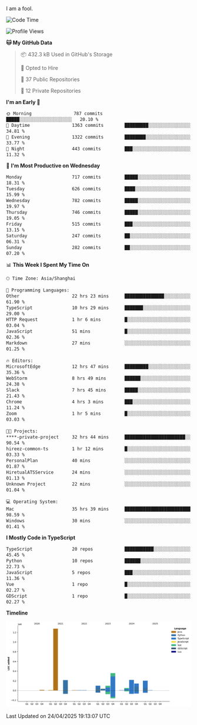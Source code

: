 I am a fool.

<!--START_SECTION:waka-->
![Code Time](http://img.shields.io/badge/Code%20Time-2%2C932%20hrs%2032%20mins-blue)

![Profile Views](http://img.shields.io/badge/Profile%20Views-2-blue)

**🐱 My GitHub Data** 

> 📦 432.3 kB Used in GitHub's Storage 
 > 
> 💼 Opted to Hire
 > 
> 📜 37 Public Repositories 
 > 
> 🔑 12 Private Repositories 
 > 
**I'm an Early 🐤** 

```text
🌞 Morning                787 commits         █████░░░░░░░░░░░░░░░░░░░░   20.10 % 
🌆 Daytime                1363 commits        █████████░░░░░░░░░░░░░░░░   34.81 % 
🌃 Evening                1322 commits        ████████░░░░░░░░░░░░░░░░░   33.77 % 
🌙 Night                  443 commits         ███░░░░░░░░░░░░░░░░░░░░░░   11.32 % 
```
📅 **I'm Most Productive on Wednesday** 

```text
Monday                   717 commits         █████░░░░░░░░░░░░░░░░░░░░   18.31 % 
Tuesday                  626 commits         ████░░░░░░░░░░░░░░░░░░░░░   15.99 % 
Wednesday                782 commits         █████░░░░░░░░░░░░░░░░░░░░   19.97 % 
Thursday                 746 commits         █████░░░░░░░░░░░░░░░░░░░░   19.05 % 
Friday                   515 commits         ███░░░░░░░░░░░░░░░░░░░░░░   13.15 % 
Saturday                 247 commits         ██░░░░░░░░░░░░░░░░░░░░░░░   06.31 % 
Sunday                   282 commits         ██░░░░░░░░░░░░░░░░░░░░░░░   07.20 % 
```


📊 **This Week I Spent My Time On** 

```text
🕑︎ Time Zone: Asia/Shanghai

💬 Programming Languages: 
Other                    22 hrs 23 mins      ███████████████░░░░░░░░░░   61.90 % 
TypeScript               10 hrs 29 mins      ███████░░░░░░░░░░░░░░░░░░   29.00 % 
HTTP Request             1 hr 6 mins         █░░░░░░░░░░░░░░░░░░░░░░░░   03.04 % 
JavaScript               51 mins             █░░░░░░░░░░░░░░░░░░░░░░░░   02.36 % 
Markdown                 27 mins             ░░░░░░░░░░░░░░░░░░░░░░░░░   01.25 % 

🔥 Editors: 
MicrosoftEdge            12 hrs 47 mins      █████████░░░░░░░░░░░░░░░░   35.36 % 
WebStorm                 8 hrs 49 mins       ██████░░░░░░░░░░░░░░░░░░░   24.38 % 
Slack                    7 hrs 45 mins       █████░░░░░░░░░░░░░░░░░░░░   21.43 % 
Chrome                   4 hrs 3 mins        ███░░░░░░░░░░░░░░░░░░░░░░   11.24 % 
Zoom                     1 hr 5 mins         █░░░░░░░░░░░░░░░░░░░░░░░░   03.03 % 

🐱‍💻 Projects: 
****-private-project     32 hrs 44 mins      ███████████████████████░░   90.54 % 
hireez-common-ts         1 hr 12 mins        █░░░░░░░░░░░░░░░░░░░░░░░░   03.33 % 
PersonalPlan             40 mins             ░░░░░░░░░░░░░░░░░░░░░░░░░   01.87 % 
HiretualATSService       24 mins             ░░░░░░░░░░░░░░░░░░░░░░░░░   01.13 % 
Unknown Project          22 mins             ░░░░░░░░░░░░░░░░░░░░░░░░░   01.04 % 

💻 Operating System: 
Mac                      35 hrs 39 mins      █████████████████████████   98.59 % 
Windows                  30 mins             ░░░░░░░░░░░░░░░░░░░░░░░░░   01.41 % 
```

**I Mostly Code in TypeScript** 

```text
TypeScript               20 repos            ███████████░░░░░░░░░░░░░░   45.45 % 
Python                   10 repos            ██████░░░░░░░░░░░░░░░░░░░   22.73 % 
JavaScript               5 repos             ███░░░░░░░░░░░░░░░░░░░░░░   11.36 % 
Vue                      1 repo              █░░░░░░░░░░░░░░░░░░░░░░░░   02.27 % 
GDScript                 1 repo              █░░░░░░░░░░░░░░░░░░░░░░░░   02.27 % 
```



**Timeline**

![Lines of Code chart](https://raw.githubusercontent.com/VeejaLiu/VeejaLiu/master/assets/bar_graph.png)


 Last Updated on 24/04/2025 19:13:07 UTC
<!--END_SECTION:waka-->
